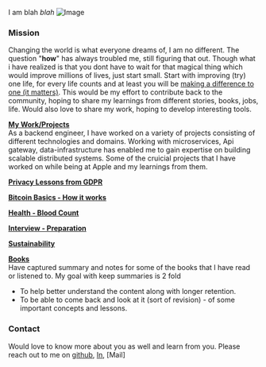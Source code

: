 I am blah _blah_ ![Image](src)

### Mission
Changing the world is what everyone dreams of, I am no different. The question "**how**" has always troubled me, still figuring that out. Though what i have realized is that you dont have to wait for that magical thing which would improve millions of lives, just start small. Start with improving (try) one life, for every life counts and at least you will be [making a difference to one (it matters)](https://www.catalystscrubs.com/blogs/news/70248323-make-a-difference-monday-the-starfish-story). 
This would be my effort to contribute back to the community, hoping to share my learnings from different stories, books, jobs, life. Would also love to share my work, hoping to develop interesting tools.<br/>

**[My Work/Projects](projects/projects_readme.md)** <br/>
As a backend engineer, I have worked on a variety of projects consisting of different technologies and domains. Working with microservices, Api gateway, data-infrastructure has enabled me to gain expertise on building scalable distributed systems. Some of the cruicial projects that I have worked on while being at Apple and my learnings from them. 

**[Privacy Lessons from GDPR](privacy/learnings.md)**

**[Bitcoin Basics - How it works](crypto/bitcoin_basics.md)**

**[Health - Blood Count](health/blood_count.md)**

**[Interview - Preparation](interviews/overall_plan.md)**

**[Sustainability](sustainibility/food/sustainable_eating.md)**

**[Books](books/book_readme.md)** <br/>
Have captured summary and notes for some of the books that I have read or listened to. My goal with keep summaries is 2 fold
- To help better understand the content along with longer retention.
- To be able to come back and look at it (sort of revision) - of some important concepts and lessons.

### Contact
Would love to know more about you as well and learn from you. Please reach out to me on [github](https://github.com/sigruptor), [In](), [Mail]

